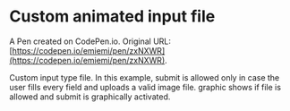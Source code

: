 # Custom animated input file

A Pen created on CodePen.io. Original URL: [https://codepen.io/emiemi/pen/zxNXWR](https://codepen.io/emiemi/pen/zxNXWR).

Custom input type file.
In this example, submit is allowed only in case the user fills every field and uploads a valid image file. 
graphic shows if file is allowed and submit is graphically activated.
